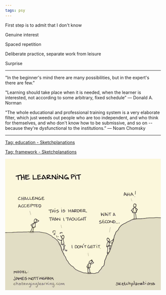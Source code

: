 ```yaml
---
tags: psy
---
```


First step is to admit that I don't know 

Genuine interest 

Spaced repetition

Deliberate practice, separate work from leisure

Surprise 

---

"In the beginner's mind there are many possibilities, but in the expert's there are few."

"Learning should take place when it is needed, when the learner is interested, not according to some arbitrary, fixed schedule”
― Donald A. Norman

"The whole educational and professional training system is a very elaborate filter, which just weeds out people who are too independent, and who think for themselves, and who don't know how to be submissive, and so on -- because they're dysfunctional to the institutions.”
― Noam Chomsky

---

[Tag: education - Sketchplanations](https://sketchplanations.com/tags/education)

[Tag: framework - Sketchplanations](https://sketchplanations.com/tags/framework)

![](/assets/static/img/learning-pit.png)
